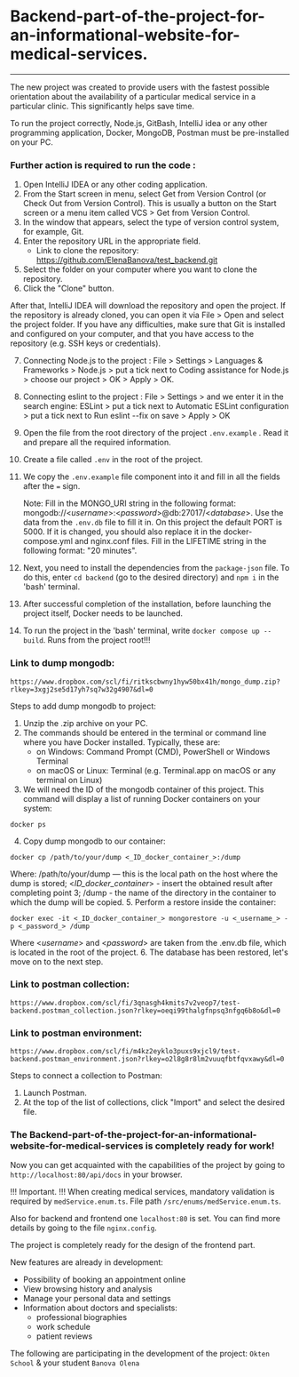# Backend-part-of-the-project-for-an-informational-website-for-medical-services.

***
The new project was created to provide users with the fastest possible orientation about the availability of a
particular medical service in a particular clinic. This significantly helps save time.

To run the project correctly, Node.js, GitBash, IntelliJ idea or any other programming application, Docker, MongoDB, Postman must be pre-installed on your PC.

### Further action is required to run the code :

1. Open IntelliJ IDEA or any other coding application.
2. From the Start screen in menu, select Get from Version Control (or Check Out from Version Control). This is usually a
   button on the Start screen or a menu item called VCS > Get from Version Control.
3. In the window that appears, select the type of version control system, for example, Git.
4. Enter the repository URL in the appropriate field.
    * Link to clone the repository:
      https://github.com/ElenaBanova/test_backend.git
5. Select the folder on your computer where you want to clone the repository.
6. Click the "Clone" button.

After that, IntelliJ IDEA will download the repository and open the project.
If the repository is already cloned, you can open it via File > Open and select the project folder.
If you have any difficulties, make sure that Git is installed and configured on your computer, and that you have access
to the repository (e.g. SSH keys or credentials).

7. Connecting Node.js to the project : File > Settings > Languages & Frameworks > Node.js > put a tick next to Coding
   assistance for Node.js > choose our project > OK > Apply > OK.
8. Connecting eslint to the project : File > Settings > and we enter it in the search engine: ESLint > put a tick next
   to Automatic ESLint configuration > put a tick next to Run eslint --fix on save > Apply > OK
9. Open the file from the root directory of the project `.env.example` . Read it and prepare all the required
   information.
10. Create a file called `.env` in the root of the project.
11. We copy the `.env.example` file component into it and fill in all the fields after the `=` sign.

    Note:
Fill in the MONGO_URI string in the following format: mongodb://<_username_>:<_password_>@db:27017/<_database_>. Use the data from the `.env.db` file to fill it in. 
On this project the default PORT is 5000. If it is changed, you should also replace it in the docker-compose.yml and nginx.conf files.
Fill in the LIFETIME string in the following format: "20 minutes".
12. Next, you need to install the dependencies from the `package-json` file. To do this, enter `cd backend` (go to the
    desired directory) and `npm i` in the 'bash' terminal.
13. After successful completion of the installation, before launching the project itself, Docker needs to be launched.
14. To run the project in the 'bash' terminal, write `docker compose up --build`. Runs from the project root!!!

### Link to dump mongodb:
    https://www.dropbox.com/scl/fi/ritkscbwny1hyw50bx41h/mongo_dump.zip?rlkey=3xgj2se5d17yh7sq7w32g4907&dl=0

Steps to add dump mongodb to project:

1. Unzip the .zip archive on your PC. 
2. The commands should be entered in the terminal or command line where you have Docker installed. Typically, these are:
   - on Windows: Command Prompt (CMD), PowerShell or Windows Terminal
   - on macOS or Linux: Terminal (e.g. Terminal.app on macOS or any terminal on Linux)
3. We will need the ID of the mongodb container of this project. This command will display a list of running Docker containers on your system:

`docker ps`

4. Copy dump mongodb to our container:

`docker cp /path/to/your/dump <_ID_docker_container_>:/dump`

Where:
/path/to/your/dump — this is the local path on the host where the dump is stored; 
<_ID_docker_container_> - insert the obtained result after completing point 3; 
/dump - the name of the directory in the container to which the dump will be copied.
5. Perform a restore inside the container:

`docker exec -it <_ID_docker_container_> mongorestore -u <_username_> -p <_password_> /dump`

Where <_username_> and <_password_> are taken from the .env.db file, which is located in the root of the project.
6. The database has been restored, let's move on to the next step.

### Link to postman collection:
    https://www.dropbox.com/scl/fi/3qnasgh4kmits7v2veop7/test-backend.postman_collection.json?rlkey=oeqi99thalgfnpsq3nfgq6b8o&dl=0

### Link to postman environment:
    https://www.dropbox.com/scl/fi/m4kz2eyklo3puxs9xjcl9/test-backend.postman_environment.json?rlkey=o2l8g8r8lm2vuuqfbtfqvxawy&dl=0

Steps to connect a collection to Postman:

1. Launch Postman.
2. At the top of the list of collections, click "Import" and select the desired file.

### The Backend-part-of-the-project-for-an-informational-website-for-medical-services is completely ready for work!

Now you can get acquainted with the capabilities of the project by going to `http://localhost:80/api/docs` in your
browser.

!!! Important. !!! When creating medical services, mandatory validation is required by `medService.enum.ts`. File path
`/src/enums/medService.enum.ts`.

Also for backend and frontend one `localhost:80` is set. You can find more details by going to the file `nginx.config`.

The project is completely ready for the design of the frontend part.

New features are already in development:

* Possibility of booking an appointment online
* View browsing history and analysis
* Manage your personal data and settings
* Information about doctors and specialists:
    * professional biographies
    * work schedule
    * patient reviews

The following are participating in the development of the project: `Okten School` & your student `Banova Olena`
